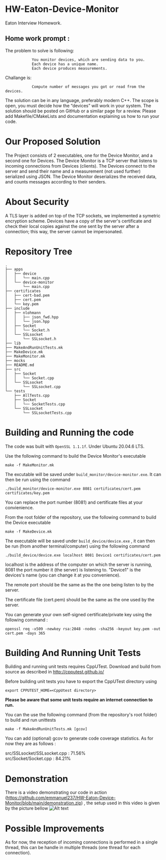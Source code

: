 # HW-Eaton-Device-Monitor
Eaton Interview Homework.

## Home work prompt : 
The problem to solve is following:

                You monitor devices, which are sending data to you.
                Each device has a unique name.
                Each device produces measurements. 

Challange is:

                Compute number of messages you got or read from the devices.

The solution can be in any language, preferably modern C++.
The scope is open, you must decide how the “devices” will work in your system.
The solution should be posted on GitHub or a similar page for a review.
Please add Makefile/CMakeLists and documentation explaining us how to run your code.

# Our Proposed Solution
The Project consists of 2 executables, one for the Device Monitor, and a second one for Devices.
The Device Monitor is a TCP server that listens to incoming connections from Devices (clients).
The Devices connect to the server and send their name and a measurement (not used further) serialized using JSON.
The Device Monitor deserializes the received data, and counts messages according to their senders.
# About Security
A TLS layer is added on top of the TCP sockets, we implemented a symetric encryption scheme. Devices have a copy of the 
server's certificate and check their local copies against the one sent by the server after a connection; this way, 
the server cannot be impersonated.

# Repository Tree
```
.
├── apps
│   ├── device
│   │   └── main.cpp
│   └── device-monitor
│       └── main.cpp
├── certificates
│   ├── cert-bad.pem
│   ├── cert.pem
│   └── key.pem
├── include
│   ├── nlohmann
│   │   ├── json_fwd.hpp
│   │   └── json.hpp
│   ├── Socket
│   │   └── Socket.h
│   └── SSLsocket
│       └── SSLsocket.h
├── lib
├── MakeAndRunUnitTests.mk
├── MakeDevice.mk
├── MakeMonitor.mk
├── mocks
├── README.md
├── src
│   ├── Socket
│   │   └── Socket.cpp
│   └── SSLsocket
│       └── SSLsocket.cpp
└── tests
    ├── AllTests.cpp
    ├── Socket
    │   └── SocketTests.cpp
    └── SSLsocket
        └── SSLsocketTests.cpp
```

# Building and Running the code
The code was built with `OpenSSL 1.1.1f`. Under Ubuntu 20.04.6 LTS. 

Use the following command to build the Device Monitor's executable
```
make -f MakeMonitor.mk
```
The excutable will be saved under `build_monitor/device-monitor.exe`. It can then be run using the command 
```
./build_monitor/device-monitor.exe 8081 certificates/cert.pem certificates/key.pem
```
You can replace the port number (8081) and certificate files at your convienience.

From the root folder of the repository, use the following command to build the Device executable 
```
make -f MakeDevice.mk
```
The executable will be saved under `build_device/device.exe` , it can then be run (from another terminal/computer) using the following command

```
./build_device/device.exe localhost 8081 Device1 certificates/cert.pem 
```
localhost is the address of the computer on which the server is running, 8081 the port number it (the server) is listening to. 
"Device1" is the devices's name (you can change it at you convenience).

The remote port should be the same as the the one being listen to by the server.

The certificate  file (cert.pem) should be the same as the one used by the server.

You can generate your own self-signed certificate/private key using the following command : 
```
openssl req -x509 -newkey rsa:2048 -nodes -sha256 -keyout key.pem -out cert.pem -days 365
```

# Building And Running Unit Tests
Building and running unit tests requires CppUTest. Download and build from source as described in http://cpputest.github.io/

Before building unit tests you have to export the CppUTest directory using 
```
export CPPUTEST_HOME=<CppUtest directory>
```

**Please be aware that some unit tests require an internet connection to run.**

You can the use the following command (from the repository's root folder) to build and run unittests 
```
make -f MakeAndRunUnitTests.mk [gcov]
```
You can add (optional) gcov to generate code coverage statistics. As for now they are as follows : 

 src/SSLsocket/SSLsocket.cpp : 71.56%  
 src/Socket/Socket.cpp : 84.21% 

 # Demonstration
 There is a video demonstrating our code in action (https://github.com/emmanuel237/HW-Eaton-Device-Monitor/blob/main/demonstration.zip) , the setup used in this video is given by the picture bellow
 ![Alt text](https://github.com/emmanuel237/HW-Eaton-Device-Monitor/blob/main/demo-setup.jpg)
 
 # Possible Improvements
 As for now, the reception of incoming connections is performed in a single thread, this can be handle in multiple threads (one thread for each connection).
 

